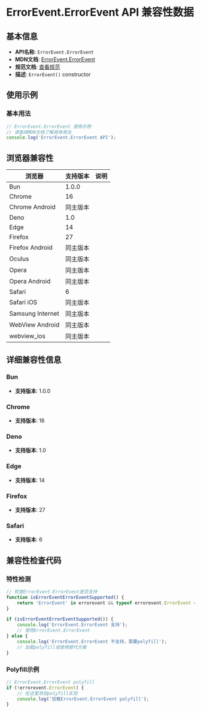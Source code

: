 # ErrorEvent.ErrorEvent API 兼容性数据

## 基本信息

- **API名称**: `ErrorEvent.ErrorEvent`
- **MDN文档**: [ErrorEvent.ErrorEvent](https://developer.mozilla.org/docs/Web/API/ErrorEvent/ErrorEvent)
- **规范文档**: [查看规范](https://html.spec.whatwg.org/multipage/webappapis.html#errorevent)
- **描述**: `ErrorEvent()` constructor

## 使用示例

### 基本用法

```javascript
// ErrorEvent.ErrorEvent 使用示例
// 请查阅MDN文档了解具体用法
console.log('ErrorEvent.ErrorEvent API');
```

## 浏览器兼容性

| 浏览器 | 支持版本 | 说明 |
|--------|----------|------|
| Bun | 1.0.0 |  |
| Chrome | 16 |  |
| Chrome Android | 同主版本 |  |
| Deno | 1.0 |  |
| Edge | 14 |  |
| Firefox | 27 |  |
| Firefox Android | 同主版本 |  |
| Oculus | 同主版本 |  |
| Opera | 同主版本 |  |
| Opera Android | 同主版本 |  |
| Safari | 6 |  |
| Safari iOS | 同主版本 |  |
| Samsung Internet | 同主版本 |  |
| WebView Android | 同主版本 |  |
| webview_ios | 同主版本 |  |

## 详细兼容性信息

### Bun

- **支持版本**: 1.0.0

### Chrome

- **支持版本**: 16

### Deno

- **支持版本**: 1.0

### Edge

- **支持版本**: 14

### Firefox

- **支持版本**: 27

### Safari

- **支持版本**: 6

## 兼容性检查代码

### 特性检测

```javascript
// 检查ErrorEvent.ErrorEvent是否支持
function isErrorEventErrorEventSupported() {
    return 'ErrorEvent' in errorevent && typeof errorevent.ErrorEvent === 'function';
}

if (isErrorEventErrorEventSupported()) {
    console.log('ErrorEvent.ErrorEvent 支持');
    // 使用ErrorEvent.ErrorEvent
} else {
    console.log('ErrorEvent.ErrorEvent 不支持，需要polyfill');
    // 加载polyfill或使用替代方案
}
```

### Polyfill示例

```javascript
// ErrorEvent.ErrorEvent polyfill
if (!errorevent.ErrorEvent) {
    // 在这里添加polyfill实现
    console.log('加载ErrorEvent.ErrorEvent polyfill');
}
```

